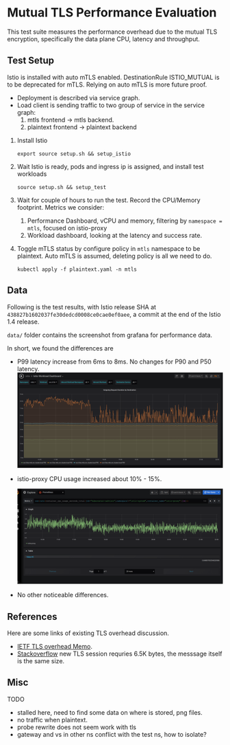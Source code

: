 # Mutual TLS Performance Evaluation

This test suite measures the performance overhead due to the mutual TLS encryption, specifically
the data plane CPU, latency and throughput.

## Test Setup

Istio is installed with auto mTLS enabled. DestinationRule ISTIO_MUTUAL is to be deprecated for mTLS.
Relying on auto mTLS is more future proof.

- Deployment is described via service graph.
- Load client is sending traffic to two group of service in the service graph:
  1. mtls frontend -> mtls backend.
  1. plaintext frontend -> plaintext backend

1. Install Istio

    ```shell
    export source setup.sh && setup_istio
    ```

1. Wait Istio is ready, pods and ingress ip is assigned, and install test workloads

    ```shell
    source setup.sh && setup_test
    ```

1. Wait for couple of hours to run the test. Record the CPU/Memory footprint. Metrics we consider:

    1. Performance Dashboard, vCPU and memory, filtering by `namespace = mtls`, focused on istio-proxy
    1. Workload dashboard, looking at the latency and success rate.

1. Toggle mTLS status by configure policy in `mtls` namespace to be plaintext. Auto mTLS is assumed,
deleting policy is all we need to do.

    ```shell
    kubectl apply -f plaintext.yaml -n mtls
    ```

## Data

Following is the test results, with Istio release SHA at `438827b1602037fe30dedcd0008ce0cae0ef0aee`,
a commit at the end of the Istio 1.4 release.

`data/` folder contains the screenshot from grafana for performance data.

In short, we found the differences are

- P99 latency increase from 6ms to 8ms. No changes for P90 and P50 latency.
  ![p99-diff](./data/p99.png)

- istio-proxy CPU usage increased about 10% - 15%.

  ![cpu-diff](./data/cpu.png)

- No other noticeable differences.

## References

Here are some links of existing TLS overhead discussion.

- [IETF TLS overhead Memo](https://tools.ietf.org/id/draft-mattsson-uta-tls-overhead-01.html#rfc.section.3.3).
- [Stackoverflow](https://stackoverflow.com/questions/1615882/how-much-network-overhead-does-tls-add-compared-to-a-non-encrypted-connection)
new TLS session requries 6.5K bytes, the messsage itself is the same size.

## Misc

TODO

- stalled here, need to find some data on where is stored, png files.
- no traffic when plaintext.
- probe rewrite does not seem work with tls
- gateway and vs in other ns conflict with the test ns, how to isolate?
